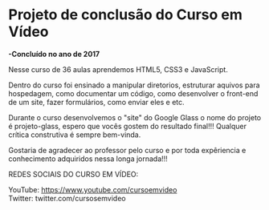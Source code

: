 # Projeto de conclusão do Curso em Vídeo

<strong>-Concluído no ano de 2017</strong>

Nesse curso de 36 aulas aprendemos HTML5, CSS3 e JavaScript.

Dentro do curso foi ensinado a manipular diretorios, estruturar aquivos para hospedagem, como documentar um código, como desenvolver o front-end de um site, fazer formulários, como enviar eles e etc. 

Durante o curso desenvolvemos o "site" do Google Glass o nome do projeto é projeto-glass, espero que vocês gostem do resultado final!!! Qualquer crítica construtiva é sempre bem-vinda.

Gostaria de agradecer ao professor pelo curso e por toda expêriencia e conhecimento adquiridos nessa longa jornada!!!

REDES SOCIAIS DO CURSO EM VÍDEO:

YouTube: https://www.youtube.com/cursoemvideo  
Twitter: twitter.com/cursosemvideo
